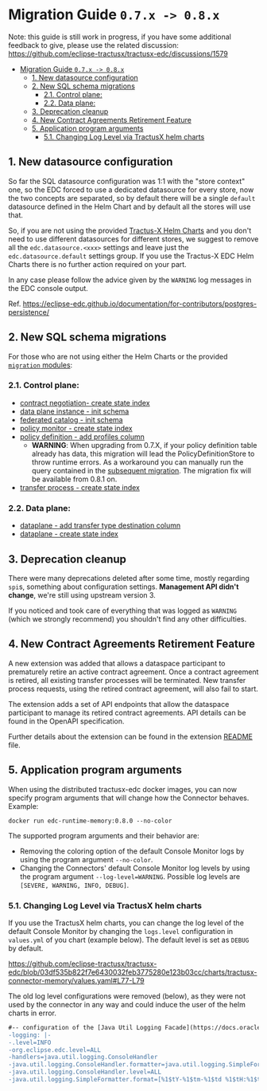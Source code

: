 # Migration Guide `0.7.x -> 0.8.x`

Note: this guide is still work in progress, if you have some additional feedback to give, please use the related discussion:
https://github.com/eclipse-tractusx/tractusx-edc/discussions/1579

<!-- TOC -->
* [Migration Guide `0.7.x -> 0.8.x`](#migration-guide-07x---08x)
  * [1. New datasource configuration](#1-new-datasource-configuration)
  * [2. New SQL schema migrations](#2-new-sql-schema-migrations-)
    * [2.1. Control plane:](#21-control-plane)
    * [2.2. Data plane:](#22-data-plane)
  * [3. Deprecation cleanup](#3-deprecation-cleanup)
  * [4. New Contract Agreements Retirement Feature](#4-new-contract-agreements-retirement-feature)
  * [5. Application program arguments](#5-application-program-arguments)
    * [5.1. Changing Log Level via TractusX helm charts](#51-changing-log-level-via-tractusx-helm-charts)
<!-- TOC -->

## 1. New datasource configuration

So far the SQL datasource configuration was 1:1 with the "store context" one, so the EDC forced to use a dedicated 
datasource for every store, now the two concepts are separated, so by default there will be a single `default` datasource
defined in the Helm Chart and by default all the stores will use that.

So, if you are not using the provided [Tractus-X Helm Charts](https://eclipse-tractusx.github.io/charts/) and you don't
need to use different datasources for different stores, we suggest to remove all the `edc.datasource.<xxx>` settings and
leave just the `edc.datasource.default` settings group. If you use the Tractus-X EDC Helm Charts there is no further action required on your part.

In any case please follow the advice given by the `WARNING` log messages in the EDC console output.

Ref. https://eclipse-edc.github.io/documentation/for-contributors/postgres-persistence/

## 2. New SQL schema migrations 
For those who are not using either the Helm Charts or the provided [`migration` modules](../../edc-extensions/migrations):

### 2.1. Control plane:
- [contract negotiation- create state index](../../edc-extensions/migrations/control-plane-migration/src/main/resources/org/eclipse/tractusx/edc/postgresql/migration/contractnegotiation/V0_0_9__Alter_ContractNegotiation_CreateStateIndex.sql)
- [data plane instance - init schema](../../edc-extensions/migrations/control-plane-migration/src/main/resources/org/eclipse/tractusx/edc/postgresql/migration/dataplaneinstance/V0_0_1__Init_Dataplaneinstance.sql)
- [federated catalog - init schema](../../edc-extensions/migrations/control-plane-migration/src/main/resources/org/eclipse/tractusx/edc/postgresql/migration/federatedcatalog/V0_0_1__Init_FederatedCatalogCache_Database_Schema.sql)
- [policy monitor - create state index](../../edc-extensions/migrations/control-plane-migration/src/main/resources/org/eclipse/tractusx/edc/postgresql/migration/policy-monitor/V0_0_2__Alter_PolicyMonitor_CreateStateIndex.sql)
- [policy definition - add profiles column](../../edc-extensions/migrations/control-plane-migration/src/main/resources/org/eclipse/tractusx/edc/postgresql/migration/policy/V0_0_5__Add_Profiles.sql)
  - **WARNING**: When upgrading from 0.7.X, if your policy definition table already has data, this migration will lead
    the PolicyDefinitionStore to throw runtime errors. As a workaround you can manually run the query contained in the 
    [subsequent migration](../../edc-extensions/migrations/control-plane-migration/src/main/resources/org/eclipse/tractusx/edc/postgresql/migration/policy/V0_0_6__Avoid_null_profiles.sql).
    The migration fix will be available from 0.8.1 on.  
- [transfer process - create state index](../../edc-extensions/migrations/control-plane-migration/src/main/resources/org/eclipse/tractusx/edc/postgresql/migration/transferprocess/V0_0_16__Alter_TransferProcess_CreateStateIndex.sql)

### 2.2. Data plane:
- [dataplane - add transfer type destination column](../../edc-extensions/migrations/data-plane-migration/src/main/resources/org/eclipse/tractusx/edc/postgresql/migration/dataplane/V0_0_2__Alter_Dataplane_AddTransferTypeDestinationColumn.sql)
- [dataplane - create state index](../../edc-extensions/migrations/data-plane-migration/src/main/resources/org/eclipse/tractusx/edc/postgresql/migration/dataplane/V0_0_3__Alter_Dataplane_CreateStateIndex.sql)

## 3. Deprecation cleanup

There were many deprecations deleted after some time, mostly regarding `spi`s, something about configuration settings.
**Management API didn't change**, we're still using upstream version 3.

If you noticed and took care of everything that was logged as `WARNING` (which we strongly recommend) you shouldn't find
any other difficulties.

## 4. New Contract Agreements Retirement Feature

A new extension was added that allows a dataspace participant to prematurely retire an active contract agreement.
Once a contract agreement is retired, all existing transfer processes will be terminated. New transfer process requests,
using the retired contract agreement, will also fail to start.

The extension adds a set of API endpoints that allow the dataspace participant to manage its retired contract
agreements.
API details can be found in the OpenAPI specification.

Further details about the extension can be found in the extension [README](../../edc-extensions/agreements/README.md)
file.

## 5. Application program arguments

When using the distributed tractusx-edc docker images, you can now specify program arguments that will change how the
Connector behaves. Example:

`docker run edc-runtime-memory:0.8.0 --no-color`

The supported program arguments and their behavior are:

- Removing the coloring option of the default Console Monitor logs by using the program argument `--no-color`.
- Changing the Connectors' default Console Monitor log levels by using the program argument `--log-level=WARNING`.
  Possible log levels are
  `[SEVERE, WARNING, INFO, DEBUG]`.

### 5.1. Changing Log Level via TractusX helm charts

If you use the TractusX helm charts, you can change the log level of the default Console Monitor by changing the
`logs.level` configuration in `values.yml` of you chart (example below). The default level is set as `DEBUG` by default.

https://github.com/eclipse-tractusx/tractusx-edc/blob/03df535b822f7e6430032feb3775280e123b03cc/charts/tractusx-connector-memory/values.yaml#L77-L79

The old log level configurations were removed (below), as they were not used by the connector in any way and could
induce the user
of the helm charts in error.

```diff
#-- configuration of the [Java Util Logging Facade](https://docs.oracle.com/javase/7/docs/technotes/guides/logging/overview.html)
-logging: |-
-.level=INFO
-org.eclipse.edc.level=ALL
-handlers=java.util.logging.ConsoleHandler
-java.util.logging.ConsoleHandler.formatter=java.util.logging.SimpleFormatter
-java.util.logging.ConsoleHandler.level=ALL
-java.util.logging.SimpleFormatter.format=[%1$tY-%1$tm-%1$td %1$tH:%1$tM:%1$tS] [%4$-7s] %5$s%6$s%n
```
